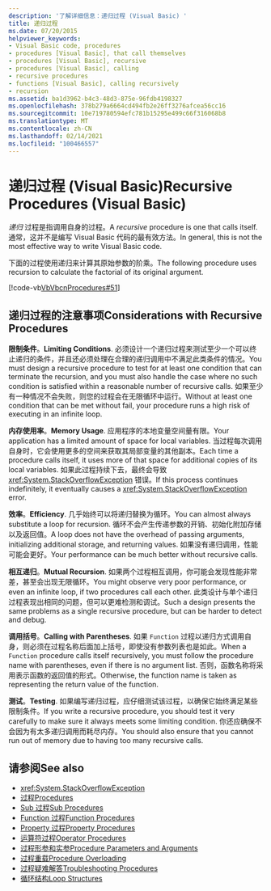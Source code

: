 ```yaml
---
description: '了解详细信息：递归过程 (Visual Basic) '
title: 递归过程
ms.date: 07/20/2015
helpviewer_keywords:
- Visual Basic code, procedures
- procedures [Visual Basic], that call themselves
- procedures [Visual Basic], recursive
- procedures [Visual Basic], calling
- recursive procedures
- functions [Visual Basic], calling recursively
- recursion
ms.assetid: ba1d3962-b4c3-48d3-875e-96fdb4198327
ms.openlocfilehash: 378b279a6664cd494fb2e26ff3276afcea56cc16
ms.sourcegitcommit: 10e719780594efc781b15295e499c66f316068b8
ms.translationtype: MT
ms.contentlocale: zh-CN
ms.lasthandoff: 02/14/2021
ms.locfileid: "100466557"
---
```

# <a name="recursive-procedures-visual-basic"></a><span data-ttu-id="fd8ca-103">递归过程 (Visual Basic)</span><span class="sxs-lookup"><span data-stu-id="fd8ca-103">Recursive Procedures (Visual Basic)</span></span>

<span data-ttu-id="fd8ca-104">*递归* 过程是指调用自身的过程。</span><span class="sxs-lookup"><span data-stu-id="fd8ca-104">A *recursive* procedure is one that calls itself.</span></span> <span data-ttu-id="fd8ca-105">通常，这并不是编写 Visual Basic 代码的最有效方法。</span><span class="sxs-lookup"><span data-stu-id="fd8ca-105">In general, this is not the most effective way to write Visual Basic code.</span></span>  
  
 <span data-ttu-id="fd8ca-106">下面的过程使用递归来计算其原始参数的阶乘。</span><span class="sxs-lookup"><span data-stu-id="fd8ca-106">The following procedure uses recursion to calculate the factorial of its original argument.</span></span>  
  
 [!code-vb[VbVbcnProcedures#51](~/samples/snippets/visualbasic/VS_Snippets_VBCSharp/VbVbcnProcedures/VB/Class1.vb#51)]  
  
## <a name="considerations-with-recursive-procedures"></a><span data-ttu-id="fd8ca-107">递归过程的注意事项</span><span class="sxs-lookup"><span data-stu-id="fd8ca-107">Considerations with Recursive Procedures</span></span>

 <span data-ttu-id="fd8ca-108">**限制条件**。</span><span class="sxs-lookup"><span data-stu-id="fd8ca-108">**Limiting Conditions**.</span></span> <span data-ttu-id="fd8ca-109">必须设计一个递归过程来测试至少一个可以终止递归的条件，并且还必须处理在合理的递归调用中不满足此类条件的情况。</span><span class="sxs-lookup"><span data-stu-id="fd8ca-109">You must design a recursive procedure to test for at least one condition that can terminate the recursion, and you must also handle the case where no such condition is satisfied within a reasonable number of recursive calls.</span></span> <span data-ttu-id="fd8ca-110">如果至少有一种情况不会失败，则您的过程会在无限循环中运行。</span><span class="sxs-lookup"><span data-stu-id="fd8ca-110">Without at least one condition that can be met without fail, your procedure runs a high risk of executing in an infinite loop.</span></span>

 <span data-ttu-id="fd8ca-111">**内存使用率**。</span><span class="sxs-lookup"><span data-stu-id="fd8ca-111">**Memory Usage**.</span></span> <span data-ttu-id="fd8ca-112">应用程序的本地变量空间量有限。</span><span class="sxs-lookup"><span data-stu-id="fd8ca-112">Your application has a limited amount of space for local variables.</span></span> <span data-ttu-id="fd8ca-113">当过程每次调用自身时，它会使用更多的空间来获取其局部变量的其他副本。</span><span class="sxs-lookup"><span data-stu-id="fd8ca-113">Each time a procedure calls itself, it uses more of that space for additional copies of its local variables.</span></span> <span data-ttu-id="fd8ca-114">如果此过程持续下去，最终会导致 <xref:System.StackOverflowException> 错误。</span><span class="sxs-lookup"><span data-stu-id="fd8ca-114">If this process continues indefinitely, it eventually causes a <xref:System.StackOverflowException> error.</span></span>

 <span data-ttu-id="fd8ca-115">**效率**。</span><span class="sxs-lookup"><span data-stu-id="fd8ca-115">**Efficiency**.</span></span> <span data-ttu-id="fd8ca-116">几乎始终可以将递归替换为循环。</span><span class="sxs-lookup"><span data-stu-id="fd8ca-116">You can almost always substitute a loop for recursion.</span></span> <span data-ttu-id="fd8ca-117">循环不会产生传递参数的开销、初始化附加存储以及返回值。</span><span class="sxs-lookup"><span data-stu-id="fd8ca-117">A loop does not have the overhead of passing arguments, initializing additional storage, and returning values.</span></span> <span data-ttu-id="fd8ca-118">如果没有递归调用，性能可能会更好。</span><span class="sxs-lookup"><span data-stu-id="fd8ca-118">Your performance can be much better without recursive calls.</span></span>

 <span data-ttu-id="fd8ca-119">**相互递归**。</span><span class="sxs-lookup"><span data-stu-id="fd8ca-119">**Mutual Recursion**.</span></span> <span data-ttu-id="fd8ca-120">如果两个过程相互调用，你可能会发现性能非常差，甚至会出现无限循环。</span><span class="sxs-lookup"><span data-stu-id="fd8ca-120">You might observe very poor performance, or even an infinite loop, if two procedures call each other.</span></span> <span data-ttu-id="fd8ca-121">此类设计与单个递归过程表现出相同的问题，但可以更难检测和调试。</span><span class="sxs-lookup"><span data-stu-id="fd8ca-121">Such a design presents the same problems as a single recursive procedure, but can be harder to detect and debug.</span></span>

 <span data-ttu-id="fd8ca-122">**调用括号**。</span><span class="sxs-lookup"><span data-stu-id="fd8ca-122">**Calling with Parentheses**.</span></span> <span data-ttu-id="fd8ca-123">如果 `Function` 过程以递归方式调用自身，则必须在过程名称后面加上括号，即使没有参数列表也是如此。</span><span class="sxs-lookup"><span data-stu-id="fd8ca-123">When a `Function` procedure calls itself recursively, you must follow the procedure name with parentheses, even if there is no argument list.</span></span> <span data-ttu-id="fd8ca-124">否则，函数名称将采用表示函数的返回值的形式。</span><span class="sxs-lookup"><span data-stu-id="fd8ca-124">Otherwise, the function name is taken as representing the return value of the function.</span></span>

 <span data-ttu-id="fd8ca-125">**测试**。</span><span class="sxs-lookup"><span data-stu-id="fd8ca-125">**Testing**.</span></span> <span data-ttu-id="fd8ca-126">如果编写递归过程，应仔细测试该过程，以确保它始终满足某些限制条件。</span><span class="sxs-lookup"><span data-stu-id="fd8ca-126">If you write a recursive procedure, you should test it very carefully to make sure it always meets some limiting condition.</span></span> <span data-ttu-id="fd8ca-127">你还应确保不会因为有太多递归调用而耗尽内存。</span><span class="sxs-lookup"><span data-stu-id="fd8ca-127">You should also ensure that you cannot run out of memory due to having too many recursive calls.</span></span>

## <a name="see-also"></a><span data-ttu-id="fd8ca-128">请参阅</span><span class="sxs-lookup"><span data-stu-id="fd8ca-128">See also</span></span>

- <xref:System.StackOverflowException>
- [<span data-ttu-id="fd8ca-129">过程</span><span class="sxs-lookup"><span data-stu-id="fd8ca-129">Procedures</span></span>](index.md)
- [<span data-ttu-id="fd8ca-130">Sub 过程</span><span class="sxs-lookup"><span data-stu-id="fd8ca-130">Sub Procedures</span></span>](sub-procedures.md)
- [<span data-ttu-id="fd8ca-131">Function 过程</span><span class="sxs-lookup"><span data-stu-id="fd8ca-131">Function Procedures</span></span>](function-procedures.md)
- [<span data-ttu-id="fd8ca-132">Property 过程</span><span class="sxs-lookup"><span data-stu-id="fd8ca-132">Property Procedures</span></span>](property-procedures.md)
- [<span data-ttu-id="fd8ca-133">运算符过程</span><span class="sxs-lookup"><span data-stu-id="fd8ca-133">Operator Procedures</span></span>](operator-procedures.md)
- [<span data-ttu-id="fd8ca-134">过程形参和实参</span><span class="sxs-lookup"><span data-stu-id="fd8ca-134">Procedure Parameters and Arguments</span></span>](procedure-parameters-and-arguments.md)
- [<span data-ttu-id="fd8ca-135">过程重载</span><span class="sxs-lookup"><span data-stu-id="fd8ca-135">Procedure Overloading</span></span>](procedure-overloading.md)
- [<span data-ttu-id="fd8ca-136">过程疑难解答</span><span class="sxs-lookup"><span data-stu-id="fd8ca-136">Troubleshooting Procedures</span></span>](troubleshooting-procedures.md)
- [<span data-ttu-id="fd8ca-137">循环结构</span><span class="sxs-lookup"><span data-stu-id="fd8ca-137">Loop Structures</span></span>](../control-flow/loop-structures.md)
